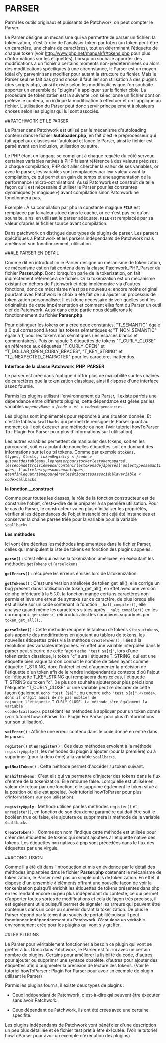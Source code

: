 PARSER 
======

Parmi les outils originaux et puissants de Patchwork, on peut compter le
Parser.

Le Parser désigne un mécanisme qui va permettre de parser un fichier: la
tokenization, c'est-à-dire de l'analyser token par token (un token peut-être un
caractère, une chaîne de caractères), tout en déterminant l'étiquette de chaque
token (voir http://www.php.net/manual/fr/tokens.php pour plus d'informations
sur les étiquettes). Lorsqu'on souhaite apporter des modifications à un fichier
à certains moments non-prédéterminées ou alors des modifications spécifiques à
une circonstance, le Parser est un moyen idéal d'y parvenir sans modifier pour
autant la structure du fichier.  Mais le Parser seul ne fait pas grand chose,
il faut lier son utilisation à des plugins (des scripts php), ainsi il existe
selon les modifications que l'on souhaite apporter un ensemble de "plugins" à
appliquer sur le fichier cible. La procédure de tokenization est la suivante :
on sélectionne un fichier dont on prélève le contenu, on indique la
modification à effectuer et on l'applique au fichier. L'utilisation du Parser
peut donc servir principalement à plusieurs choses selon les plugins qui lui
sont associés.

##PATCHWORK ET LE PARSER

Le Parser dans Patchwork est utilisé par le mécanisme d'autoloading contenu
dans le fichier **Autoloader.php**, en fait c'est le préprocesseur qui fait
appel aux classes via l'autoload et lance le Parser, ainsi le fichier est parsé
avant son inclusion, utilisation ou autre.

Le PHP étant un langage se compilant à chaque requête du côté serveur,
certaines variables natives à PHP faisant référence à des valeurs précises, à
chaque compilation, PHP doit aller chercher la valeur de ses variables, or avec
le parser, les variables sont remplacées par leur valeur avant la compilation,
ce qui permet un gain de temps et une augmentation de la performance
(micro-optimisation). Aussi Patchwork est construit de telle façon qu'il est
nécessaire d'utiliser le Parser pour les constantes dynamiques (« magique »)
avant compilation sinon Patchwork ne fonctionnera pas.

Exemple : À sa compilation par php la constante magique <code>__FILE__</code>
est remplacée par la valeur située dans le cache, or ce n'est pas ce qu'on
souhaite, ainsi en utilisant le parser adéquate, <code>__FILE__</code> est
remplacée par sa valeur d'après le fichier source avant compilation.

Dans patchwork on distingue deux types de plugins de parser. Les parsers
spécifiques à Patchwork et les parsers indépendants de Patchwork mais
améliorant son fonctionnement, utilisation.

###LE PARSER EN DETAIL

Comme dit en introduction le Parser désigne un mécanisme de tokenization, ce
mécanisme est en fait contenu dans la classe Patchwork_PHP_Parser du fichier
**Parser.php**. Donc lorsqu'on parle de la tokenization, on fait indirectement
référence à ce fichier.  Or la tokenization est un mécanisme existant en dehors
de Patchwork et déjà implémentée via d'autres fonctions, donc ce mécanisme
n'est pas nouveau et encore moins original pourtant avec Patchwork le choix a
été fait de lui ajouter un processus de tokenization personnalisée. Il est donc
nécessaire de voir quelles sont les originalités de cette implémentation et
comment elles font du Parser un outil clef de Patchwork. Aussi dans cette
partie nous détaillerons le fonctionnement du fichier **Parser.php**.

Pour distinguer les tokens on a crée deux constantes, "T_SEMANTIC" égale à 0
qui correspond à tous les tokens sémantiques et "T_NON_SEMANTIC" égale à 1,
pour les tokens non sématiques (les espaces blancs et commentaires). Puis on
rajoute 3 étiquettes de tokens "T_CURLY_CLOSE" en référence aux étiquettes
"T_CURLY_OPEN" et "T_DOLLAR_OPEN_CURLY_BRACES", "T_KEY_STRING" et
"T_UNEXPECTED_CHARACTER" pour les caractères inattendus. 

**Interface de la classe Patchwork_PHP_PARSER**

Le parser est crée dans l'optique d'offrir plus de maniabilité sur les chaînes
de caractères que la tokenization classique, ainsi il dispose d'une interface
assez fournie.

Parmis les plugins utilisant l'environnement du Parser, il existe parfois une
dépendance entre différents plugins, cette dépendance est gérée par les
variables <code>$depencyName</code> et <code>$dependencies</code>.

Les plugins sont implémentés pour répondre à une situation donnée. Et c'est le
tableau <code>$callbacks</code> qui permet de rensigner le Parser quant au
moment où il doit éxécuter une méthode ou non. (Voir tutoriel howToParser To :
Plugin For Parser pour plus d'informations sur l'utilisation).

Les autres variables permettent de manipuler des tokens, soit en les
parcourant, soit en ajoutant de nouvelles étiquettes, soit en donnant des
informations sur tel ou tel tokens. Comme par exemple <code>$tokens, $types,
$texts, $tokenRegistry</code> qui sont des tableaux. le premier pour stocker
les tokens a parsé, les second et troisième pour contenir les tokens déjà
parsés l'un les types sémantiques, l'autre les types non sémantiques, et enfin
le quatrième pour gérer les étiquettes associés à la variable
<code>$callbacks</code>.

**la fonction __construct**

Comme pour toutes les classes, le rôle de la fonction constructeur est de
construire l'objet, c'est-à-dire de le préparer à sa première utilisation.
Pour le cas du Parser, le constructeur va en plus d'initialiser les propriétés,
vérifier si les dépendances de l'objet instancié ont déjà été instanciées et
conserver la chaîne parsée triée pour la variable pour la variable
<code>$callbacks</code>.

**Les méthodes**

Ici vont être décrites les méthodes implémentées dans le fichier Parser, celles
qui manipulent la liste de tokens en fonction des plugins appelés. 

**<code>parse()</code>** : C'est elle qui réalise la tokenization améliorée, en
éxécutant les méthodes <code>getTokens</code> et <code>ParseTokens</code>

**<code>getErrors()</code>** : récupère les erreurs émises lors de la
tokenization.

**<code>getTokens()</code>** : C'est une version améliorée de token_get_all(),
elle corrige un bug présent dans l'utilisation de token_get_all(), en effet
avec une version de php inférieure à la 5.3.0, la fonction mange certains
caractères non permis et léve une erreur de syntaxe sur ce caractère, de plus
lorsqu'elle est utilisée sur un code contenant la fonction
<code>__halt_compiler()</code>, elle analyse quand même les caractères situés
après <code>__halt_compiler()</code> en les corrompant.
<code>getTokens()</code> réintroduit ainsi les caractères supprimés par
<code>token_get_all();</code>.

**<code>parseToken()</code>** : Cette méthode récupère le tableau de tokens
<code>$this->tokens</code>, puis apporte des modifications en ajoutant au
tableau de tokens, les nouvelles étiquettes crées via la méthode
<code>CreateToken();</code> liées à la résolution des variables interpolées. En
effet une variable interpolée dans le parser peut s'écrire de cette façon
<code>echo "test $a[c]"</code>, lors d'une tokenization classique, le token "c"
aura l'étiquette T_STRING, qui est une étiquette bien vague tant on connaît le
nombre de token ayant comme étiquette T_STRING, donc l'intêret ici est
d'augmenter la précision de l'étiquette d'un token afin de le rendre
indépendant du contexte d'où l'ajout de l'étiquette T_KEY_STRING qui remplacera
dans ce cas, l'étiquette T_STRING du token "c". De plus on souhaite ajouter
pour plus précisions l'étiquette "T_CURLY_CLOSE" or une variable peut se
déclarer de cette façon également <code>echo "test {$a}";</code> ou encore
<code>echo "test ${a}";</code>, donc il s'agit aussi de ne pas oublier de
rajouter l'étiquette T_CURLY_CLOSE. La méthode gère également la variable
<code>$callbacks</code> possédant les méthodes à appliquer pour un token donné
(voir tutoriel howToParser To : Plugin For Parser pour plus d'informations sur
son utilisation).

**<code>setError()</code>** : Affiche une erreur contenu dans le code donné en
entré dans le parser.

**<code>register()</code>** et **<code>unregister()</code>** : Ces deux
méthodes envoient à la méthode <code>registryApply()</code>, les méthodes du
plugin à ajouter (pour la première) ou à supprimer (pour la deuxième) à la
variable <code>$callbacks</code>.

**<code>getNextToken()</code>** : Cette méthode permet d'accéder au token
suivant.

**<code>unshiftTokens</code>** : C'est elle qui va permettre d'injecter des
tokens dans le flux d'entreé de la tokenization. Elle retourne false.
Lorsqu'elle est utilisée en valeur de retour par une fonction, elle supprime
également le token situé à la position où elle est appelée. (voir tutoriel
howToParser pour plus d'informations sur son utilisation).

**<code>registryApply</code>** : Méthode utilisée par les méthodes
<code>register()</code> et <code>unregister()</code>, en fonction de son
deuxième paramètre qui doit être soit le booléen true ou false, elle ajoutera
ou supprimera la méthode de la variable <code>$callbacks</code>.

**<code>CreateToken()</code>** : Comme son nom l'indique cette méthode est
utilisée pour créer des étiquettes de tokens qui seront ajoutées à l'étiquette
native des tokens. Les étiquettes non natives à php sont précédées dans le flux
des étiquettes par une virgule.

###CONCLUSION

Comme il a été dit dans l'introduction et mis en évidence par le détail des
méthodes implantées dans le fichier **Parser.php** contenant le mécanisme de
tokenization, le Parser n'est pas un simple outils de tokenization. En effet,
il dispose d'un ensemble d'élèments offrant une nouvelle façon de voir la
tonkenization puisqu'il enrichit les étiquettes de tokens présentes dans php en
les rendant encore un peu plus indépendant du contexte, ce qui permet
d'apporter toutes sortes de modifications et cela de façon très précises, il
est également utile puisqu'il permet de signaler les erreurs qui peuvent être
contenues dans un code ou survenir durant la tokenization. De plus le Parser
répond parfaitement au soucis de portabilité puisqu'il peut fonctionner
indépendemment du Patchwork.  C'est donc un véritable environnement crée pour
les plugins qui vont s'y greffer.	

##LES PLUGINS

Le Parser pour véritablement fonctionner a besoin de plugin qui vont se greffer
à lui. Donc dans Patchwork, le Parser est fourni avec un certain nombre de
plugins. Certains pour améliorer la lisibilité du code, d'autres pour ajouter
ou supprimer une syntaxe obsolète, d'autres pour ajouter des étiquettes afin
d'augmenter la précision de lecture des tokens. (Voir le tutoriel howToParser :
Plugin For Parser pour avoir un exemple de plugin utilisant le Parser)

Parmis les plugins fournis, il existe deux types de plugins :
- Ceux indépendant de Patchwork, c'est-à-dire qui peuvent être éxécuter sans
  avoir Patchwork.

- Ceux dépendant de Patchwork, ils ont été crées avec une certaine spécifité. 

Les plugins indépendants de Patchwork vont bénéficier d'une description un peu
plus détaillée et de fichier test prêt à être éxécutée. (Voir le tutoriel
howToParser pour avoir un exemple d'éxécution des plugins)
